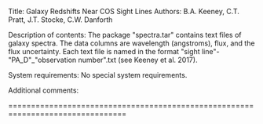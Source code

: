 
Title: Galaxy Redshifts Near COS Sight Lines
Authors: B.A. Keeney, C.T. Pratt, J.T. Stocke, C.W. Danforth


Description of contents: The package "spectra.tar" contains text files of galaxy spectra. The data columns are wavelength (angstroms), flux, and the flux uncertainty. Each text file is named in the format "sight line"-"PA_D"_"observation number".txt (see Keeney et al. 2017).

System requirements: No special system requirements.

Additional comments: 

================================================================================
